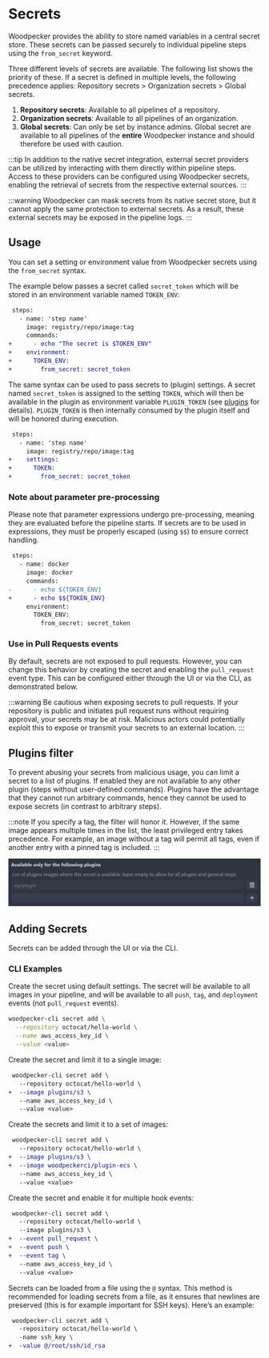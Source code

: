 # Secrets

Woodpecker provides the ability to store named variables in a central secret store.
These secrets can be passed securely to individual pipeline steps using the `from_secret` keyword.

Three different levels of secrets are available.
The following list shows the priority of these.
If a secret is defined in multiple levels, the following precedence applies: Repository secrets > Organization secrets > Global secrets.

1. **Repository secrets**: Available to all pipelines of a repository.
1. **Organization secrets**: Available to all pipelines of an organization.
1. **Global secrets**: Can only be set by instance admins.
   Global secret are available to all pipelines of the **entire** Woodpecker instance and should therefore be used with caution.

:::tip
In addition to the native secret integration, external secret providers can be utilized by interacting with them directly within pipeline steps.
Access to these providers can be configured using Woodpecker secrets, enabling the retrieval of secrets from the respective external sources.
:::

:::warning
Woodpecker can mask secrets from its native secret store, but it cannot apply the same protection to external secrets. As a result, these external secrets may be exposed in the pipeline logs.
:::

## Usage

You can set a setting or environment value from Woodpecker secrets using the `from_secret` syntax.

The example below passes a secret called `secret_token` which will be stored in an environment variable named `TOKEN_ENV`:

```diff
 steps:
   - name: 'step name'
     image: registry/repo/image:tag
     commands:
+      - echo "The secret is $TOKEN_ENV"
+    environment:
+      TOKEN_ENV:
+        from_secret: secret_token
```

The same syntax can be used to pass secrets to (plugin) settings.
A secret named `secret_token` is assigned to the setting `TOKEN`, which will then be available in the plugin as environment variable `PLUGIN_TOKEN` (see [plugins](./51-plugins/20-creating-plugins.md#settings) for details).
`PLUGIN_TOKEN` is then internally consumed by the plugin itself and will be honored during execution.

```diff
 steps:
   - name: 'step name'
     image: registry/repo/image:tag
+    settings:
+      TOKEN:
+        from_secret: secret_token
```

### Note about parameter pre-processing

Please note that parameter expressions undergo pre-processing, meaning they are evaluated before the pipeline starts.
If secrets are to be used in expressions, they must be properly escaped (using `$$`) to ensure correct handling.

```diff
 steps:
   - name: docker
     image: docker
     commands:
-      - echo ${TOKEN_ENV}
+      - echo $${TOKEN_ENV}
     environment:
       TOKEN_ENV:
         from_secret: secret_token
```

### Use in Pull Requests events

By default, secrets are not exposed to pull requests.
However, you can change this behavior by creating the secret and enabling the `pull_request` event type.
This can be configured either through the UI or via the CLI, as demonstrated below.

:::warning
Be cautious when exposing secrets to pull requests.
If your repository is public and initiates pull request runs without requiring approval, your secrets may be at risk.
Malicious actors could potentially exploit this to expose or transmit your secrets to an external location.
:::

## Plugins filter

To prevent abusing your secrets from malicious usage, you can limit a secret to a list of plugins.
If enabled they are not available to any other plugin (steps without user-defined commands).
Plugins have the advantage that they cannot run arbitrary commands, hence they cannot be used to expose secrets (in contrast to arbitrary steps).

:::note
If you specify a tag, the filter will honor it.
However, if the same image appears multiple times in the list, the least privileged entry takes precedence.
For example, an image without a tag will permit all tags, even if another entry with a pinned tag is included.
:::

![plugins filter](./secrets-plugins-filter.png)

## Adding Secrets

Secrets can be added through the UI or via the CLI.

### CLI Examples

Create the secret using default settings.
The secret will be available to all images in your pipeline, and will be available to all `push`, `tag`, and `deployment` events (not `pull_request` events).

```bash
woodpecker-cli secret add \
  --repository octocat/hello-world \
  --name aws_access_key_id \
  --value <value>
```

Create the secret and limit it to a single image:

```diff
 woodpecker-cli secret add \
   --repository octocat/hello-world \
+  --image plugins/s3 \
   --name aws_access_key_id \
   --value <value>
```

Create the secrets and limit it to a set of images:

```diff
 woodpecker-cli secret add \
   --repository octocat/hello-world \
+  --image plugins/s3 \
+  --image woodpeckerci/plugin-ecs \
   --name aws_access_key_id \
   --value <value>
```

Create the secret and enable it for multiple hook events:

```diff
 woodpecker-cli secret add \
   --repository octocat/hello-world \
   --image plugins/s3 \
+  --event pull_request \
+  --event push \
+  --event tag \
   --name aws_access_key_id \
   --value <value>
```

Secrets can be loaded from a file using the `@` syntax.
This method is recommended for loading secrets from a file, as it ensures that newlines are preserved (this is for example important for SSH keys).
Here’s an example:

```diff
 woodpecker-cli secret add \
   -repository octocat/hello-world \
   -name ssh_key \
+  -value @/root/ssh/id_rsa
```
